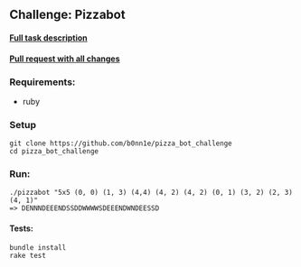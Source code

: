 ## Challenge: Pizzabot

#### [Full task description](https://github.com/b0nn1e/pizza_bot_challenge/blob/main/Slice_Code_Challenge.pdf)
#### [Pull request with all changes](https://github.com/b0nn1e/pizza_bot_challenge/pull/1/files)

### Requirements:
- ruby

### Setup
```console
git clone https://github.com/b0nn1e/pizza_bot_challenge
cd pizza_bot_challenge
```
### Run:
```console
./pizzabot "5x5 (0, 0) (1, 3) (4,4) (4, 2) (4, 2) (0, 1) (3, 2) (2, 3) (4, 1)"
=> DENNNDEEENDSSDDWWWWSDEEENDWNDEESSD
```
#### Tests:
```console
bundle install
rake test
```
